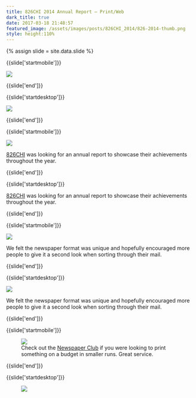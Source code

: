 ```yaml
---
title: 826CHI 2014 Annual Report — Print/Web
dark_title: true
date: 2017-03-18 21:48:57
featured_image: /assets/images/posts/826CHI_2014/826-2014-thumb.png
style: height:110%
---
```

{% assign slide = site.data.slide %}

{{slide['startmobile']}}

<div><img class='full-height' src='{{ site.url }}/assets/images/posts/826CHI_2014/826-2014-1-mobile.png' srcset='{{ site.url }}/assets/images/posts/826CHI_2014/826-2014-1-mobile.png 375w, {{ site.url }}/assets/images/posts/826CHI_2014/826-2014-1-mobile@2x.png 750w, {{ site.url }}/assets/images/posts/826CHI_2014/826-2014-1-mobile@3x.png 1125w'></div>

{{slide['end']}}

{{slide['startdesktop']}}

<div><img class='full-width' src='{{ site.url }}/assets/images/posts/826CHI_2014/826-2014-1@2x.png' srcset='{{ site.url }}/assets/images/posts/826CHI_2014/826-2014-1.png 1024w, {{ site.url }}/assets/images/posts/826CHI_2014/826-2014-1@2x.png 2048w, {{ site.url }}/assets/images/posts/826CHI_2014/826-2014-1@3x.png 3072w'></div>

{{slide['end']}}

{{slide['startmobile']}}

<div><img src='{{ site.url }}/assets/images/posts/826CHI_2014/826-2014-2-mobile.png' srcset='{{ site.url }}/assets/images/posts/826CHI_2014/826-2014-2-mobile.png 375w, {{ site.url }}/assets/images/posts/826CHI_2014/826-2014-2-mobile@2x.png 750w, {{ site.url }}/assets/images/posts/826CHI_2014/826-2014-2-mobile@3x.png 1125w'></div>

<a href='http://826CHI.org/'>826CHI</a> was looking for an annual report to showcase their achievements throughout the year.

{{slide['end']}}

{{slide['startdesktop']}}

<a href='http://826CHI.org/'>826CHI</a> was looking for an annual report to showcase their achievements throughout the year.

{{slide['end']}}

{{slide['startmobile']}}

<div><img src='{{ site.url }}/assets/images/posts/826CHI_2014/826-2015-1.gif'></div>

We felt the newspaper format was unique and hopefully encouraged more people to give it a second look when sorting through their mail.

{{slide['end']}}

{{slide['startdesktop']}}

<div><img src='{{ site.url }}/assets/images/posts/826CHI_2014/826-2014-2@3x.png' srcset='{{ site.url }}/assets/images/posts/826CHI_2014/826-2014-2.png 615w, {{ site.url }}/assets/images/posts/826CHI_2014/826-2014-2@2x.png 1230w, {{ site.url }}/assets/images/posts/826CHI_2014/826-2014-2@3x.png 1845w'></div>

We felt the newspaper format was unique and hopefully encouraged more people to give it a second look when sorting through their mail.

{{slide['end']}}

{{slide['startmobile']}}

<figure>

<div><img class='full-height' src='{{ site.url }}/assets/images/posts/826CHI_2014/826-2014-4-mobile.png' srcset='{{ site.url }}/assets/images/posts/826CHI_2014/826-2014-4-mobile.png 375w, {{ site.url }}/assets/images/posts/826CHI_2014/826-2014-4-mobile@2x.png 750w, {{ site.url }}/assets/images/posts/826CHI_2014/826-2014-4-mobile@3x.png 1125w'></div>

<figcaption class='bg-dark'>Check out the <a href='https://www.newspaperclub.com/'>Newspaper Club</a> if you were looking to print something on a budget in smaller runs. Great service.</figcaption>

</figure>

{{slide['end']}}

{{slide['startdesktop']}}

<figure>

<!--- <div><img src='{{ site.url }}/assets/images/posts/826CHI_2014/826-2014-3.png' srcset='{{ site.url }}/assets/images/posts/826CHI_2014/826-2014-3.png 394w, {{ site.url }}/assets/images/posts/826CHI_2014/826-2014-3@2x.png 788w, {{ site.url }}/assets/images/posts/826CHI_2014/826-2014-3@3x.png 1182w'></div>

The gif below replaces the above .png
-->

<div class='row'>

<div><img src='{{ site.url }}/assets/images/posts/826CHI_2014/826-2015-1.gif'></div><!--

--><div><img src='{{ site.url }}/assets/images/posts/826CHI_2014/826-2014-4@3x.png' srcset='{{ site.url }}/assets/images/posts/826CHI_2014/826-2014-4.png 234w, {{ site.url }}/assets/images/posts/826CHI_2014/826-2014-4@2x.png 468w, {{ site.url }}/assets/images/posts/826CHI_2014/826-2014-4@3x.png 702w'></div>

</div>

<figcaption>Check out the <a href='https://www.newspaperclub.com/'>Newspaper Club</a> if you were looking to print something on a budget in smaller runs. Great service.</figcaption>

</figure>

{{slide['end']}}

{{slide['startmobile']}}

<div><img src='{{ site.url }}/assets/images/posts/826CHI_2014/826-2014-5.png' srcset='{{ site.url }}/assets/images/posts/826CHI_2014/826-2014-5.png 554w, {{ site.url }}/assets/images/posts/826CHI_2014/826-2014-5@2x.png 1108w, {{ site.url }}/assets/images/posts/826CHI_2014/826-2014-5@3x.png 1662w'></div>

I designed and (jank-ily) <a href='http://826chi.org/2014/'>built a website</a> to accompany the piece for sharing the content on social media, email campaigns and things of that nature throughout the following year.

{{slide['end']}}

{{slide['startdesktop']}}

I designed and (jank-ily) <a href='http://826chi.org/2014/'>built a website</a> to accompany the piece for sharing the content on social media, email campaigns and things of that nature throughout the following year.

<div><img src='{{ site.url }}/assets/images/posts/826CHI_2014/826-2014-5@3x.png' srcset='{{ site.url }}/assets/images/posts/826CHI_2014/826-2014-5.png 554w, {{ site.url }}/assets/images/posts/826CHI_2014/826-2014-5@2x.png 1108w, {{ site.url }}/assets/images/posts/826CHI_2014/826-2014-5@3x.png 1662w'></div>

{{slide['end']}}
